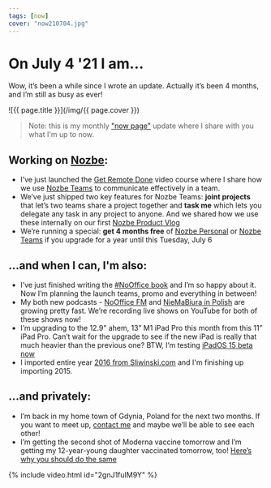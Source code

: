 ```yaml
---
tags: [now]
cover: "now210704.jpg"
---
```


# On July 4 '21 I am…

Wow, it’s been a while since I wrote an update. Actually it’s been 4 months, and I’m still as busy as ever!

<!--More-->

![{{ page.title }}](/img/{{ page.cover }})

> Note: this is my monthly ["now page"](/now) update where I share with you what I'm up to now.

## Working on [Nozbe][n]:

* I’ve just launched the [Get Remote Done](https://nozbe.com/remotework) video course where I share how we use [Nozbe Teams][n] to communicate effectively in a team.
* We’ve just shipped two key features for Nozbe Teams: **joint projects** that let’s two teams share a project together and **task me** which lets you delegate any task in any project to anyone. And we shared how we use these internally on our first [Nozbe Product Vlog](/nozbevlog)
* We’re running a special: **get 4 months free** of [Nozbe Personal][np] or [Nozbe Teams][n] if you upgrade for a year until this Tuesday, July 6

## …and when I can, I'm also:

* I’ve just finished writing the [#NoOffice book](https://NoOffice.org/book) and I’m so happy about it. Now I’m planning the launch teams, promo and everything in between!
* My both new podcasts - [NoOffice FM](/noofficefm) and [NieMaBiura in Polish](/pl/niemabiura) are growing pretty fast. We’re recording live shows on YouTube for both of these shows now!
* I’m upgrading to the 12.9” ahem, 13” M1 iPad Pro this month from this 11” iPad Pro. Can’t wait for the upgrade to see if the new iPad is really that much heavier than the previous one? BTW, I’m testing [iPadOS 15 beta now](/ipados15)
* I imported entire year [2016 from Sliwinski.com](/archive/#2016) and I'm finishing up importing 2015.

## …and privately:

* I’m back in my home town of Gdynia, Poland for the next two months. If you want to meet up, [contact me](/contact) and maybe we’ll be able to see each other!
* I’m getting the second shot of Moderna vaccine tomorrow and I’m getting my 12-year-young daughter vaccinated tomorrow, too! [Here’s why you should do the same](/vaccine)

{% include video.html id="2gnJ1fuIM9Y" %}

[n]: https://michael.gratis/nozbe
[np]: https://michael.gratis/nozbepersonal